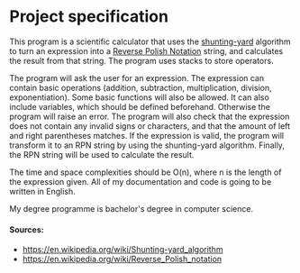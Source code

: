 # Project specification

This program is a scientific calculator that uses the [shunting-yard](https://en.wikipedia.org/wiki/Shunting-yard_algorithm) algorithm to turn an expression into a [Reverse Polish Notation](https://en.wikipedia.org/wiki/Reverse_Polish_notation) string, and calculates the result from that string. The program uses stacks to store operators.

The program will ask the user for an expression. The expression can contain basic operations (addition, subtraction, multiplication, division, exponentiation). Some basic functions will also be allowed. It can also include variables, which should be defined beforehand. Otherwise the program will raise an error. The program will also check that the expression does not contain any invalid signs or characters, and that the amount of left and right parentheses matches. If the expression is valid, the program will transform it to an RPN string by using the shunting-yard algorithm. Finally, the RPN string will be used to calculate the result.

The time and space complexities should be O(n), where n is the length of the expression given. All of my documentation and code is going to be written in English.

My degree programme is bachelor's degree in computer science.

#### Sources:
* https://en.wikipedia.org/wiki/Shunting-yard_algorithm
* https://en.wikipedia.org/wiki/Reverse_Polish_notation
